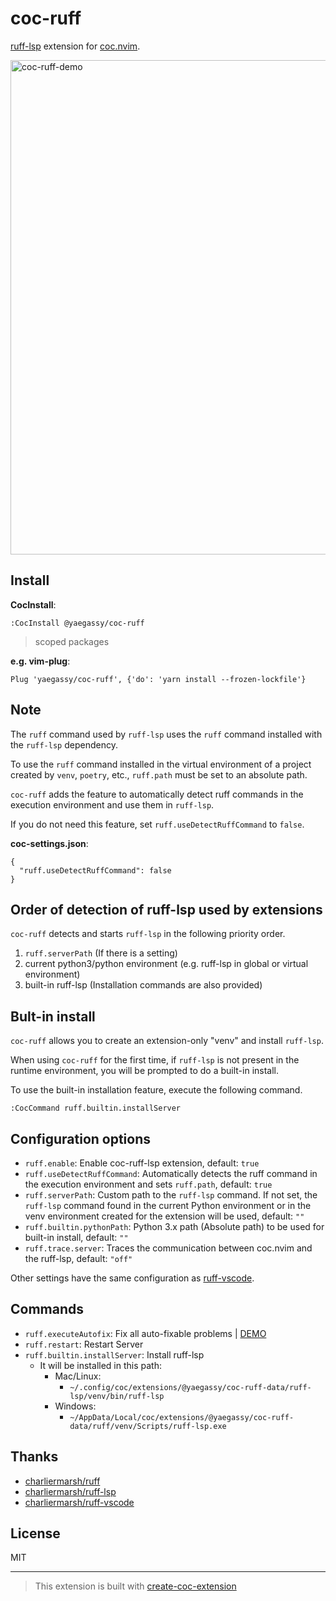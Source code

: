 # coc-ruff

[ruff-lsp](https://github.com/charliermarsh/ruff-lsp) extension for [coc.nvim](https://github.com/neoclide/coc.nvim).

<img width="791" alt="coc-ruff-demo" src="https://user-images.githubusercontent.com/188642/212628682-82b1f97d-f349-427f-95a0-f53c46c9854b.png">

## Install

**CocInstall**:

```vim
:CocInstall @yaegassy/coc-ruff
```

> scoped packages

**e.g. vim-plug**:

```vim
Plug 'yaegassy/coc-ruff', {'do': 'yarn install --frozen-lockfile'}
```

## Note

The `ruff` command used by `ruff-lsp` uses the `ruff` command installed with the `ruff-lsp` dependency.

To use the `ruff` command installed in the virtual environment of a project created by `venv`, `poetry`, etc., `ruff.path` must be set to an absolute path.

`coc-ruff` adds the feature to automatically detect ruff commands in the execution environment and use them in `ruff-lsp`.

If you do not need this feature, set `ruff.useDetectRuffCommand` to `false`.

**coc-settings.json**:

```jsonc
{
  "ruff.useDetectRuffCommand": false
}
```

## Order of detection of ruff-lsp used by extensions

`coc-ruff` detects and starts `ruff-lsp` in the following priority order.

1. `ruff.serverPath` (If there is a setting)
1. current python3/python environment (e.g. ruff-lsp in global or virtual environment)
1. built-in ruff-lsp (Installation commands are also provided)

## Bult-in install

`coc-ruff` allows you to create an extension-only "venv" and install `ruff-lsp`.

When using `coc-ruff` for the first time, if `ruff-lsp` is not present in the runtime environment, you will be prompted to do a built-in install.

To use the built-in installation feature, execute the following command.

```vim
:CocCommand ruff.builtin.installServer
```

## Configuration options

- `ruff.enable`: Enable coc-ruff-lsp extension, default: `true`
- `ruff.useDetectRuffCommand`: Automatically detects the ruff command in the execution environment and sets `ruff.path`, default: `true`
- `ruff.serverPath`: Custom path to the `ruff-lsp` command. If not set, the `ruff-lsp` command found in the current Python environment or in the venv environment created for the extension will be used, default: `""`
- `ruff.builtin.pythonPath`: Python 3.x path (Absolute path) to be used for built-in install, default: `""`
- `ruff.trace.server`: Traces the communication between coc.nvim and the ruff-lsp, default: `"off"`

Other settings have the same configuration as [ruff-vscode](https://github.com/charliermarsh/ruff-vscode).

## Commands

- `ruff.executeAutofix`: Fix all auto-fixable problems | [DEMO](https://github.com/yaegassy/coc-ruff/pull/1#issuecomment-1385155719)
- `ruff.restart`: Restart Server
- `ruff.builtin.installServer`: Install ruff-lsp
  - It will be installed in this path:
    - Mac/Linux:
      - `~/.config/coc/extensions/@yaegassy/coc-ruff-data/ruff-lsp/venv/bin/ruff-lsp`
    - Windows:
      - `~/AppData/Local/coc/extensions/@yaegassy/coc-ruff-data/ruff/venv/Scripts/ruff-lsp.exe`

## Thanks

- [charliermarsh/ruff](https://github.com/charliermarsh/ruff)
- [charliermarsh/ruff-lsp](https://github.com/charliermarsh/ruff-lsp)
- [charliermarsh/ruff-vscode](https://github.com/charliermarsh/ruff-vscode)

## License

MIT

---

> This extension is built with [create-coc-extension](https://github.com/fannheyward/create-coc-extension)
